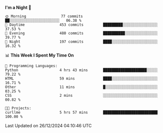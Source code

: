<!--START_SECTION:waka-->
**I'm a Night 🦉** 

```text
🌞 Morning                77 commits          ██░░░░░░░░░░░░░░░░░░░░░░░   06.38 % 
🌆 Daytime                453 commits         █████████░░░░░░░░░░░░░░░░   37.53 % 
🌃 Evening                480 commits         ██████████░░░░░░░░░░░░░░░   39.77 % 
🌙 Night                  197 commits         ████░░░░░░░░░░░░░░░░░░░░░   16.32 % 
```


📊 **This Week I Spent My Time On** 

```text
💬 Programming Languages: 
Python                   4 hrs 43 mins       ████████████████████░░░░░   79.22 % 
HTML                     59 mins             ████░░░░░░░░░░░░░░░░░░░░░   16.71 % 
Other                    11 mins             █░░░░░░░░░░░░░░░░░░░░░░░░   03.25 % 
CSS                      2 mins              ░░░░░░░░░░░░░░░░░░░░░░░░░   00.82 % 

🐱‍💻 Projects: 
curllme                  5 hrs 57 mins       █████████████████████████   100.00 % 
```


 Last Updated on 26/12/2024 04:10:46 UTC
<!--END_SECTION:waka-->
